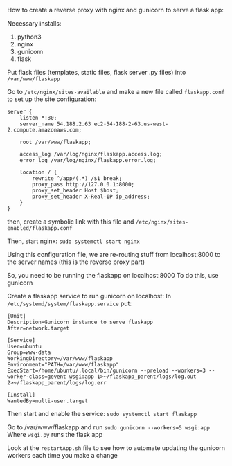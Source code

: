 How to create a reverse proxy with nginx and gunicorn to serve a flask app:

Necessary installs:
 1) python3
 2) nginx
 3) gunicorn
 4) flask

Put flask files (templates, static files, flask server .py files) into `/var/www/flaskapp`

Go to `/etc/nginx/sites-available`
and make a new file called `flaskapp.conf` to set up the site configuration:
	
	server {
		listen *:80;
		server_name 54.188.2.63 ec2-54-188-2-63.us-west-2.compute.amazonaws.com;

		root /var/www/flaskapp;

		access_log /var/log/nginx/flaskapp.access.log;
		error_log /var/log/nginx/flaskapp.error.log;

		location / {
			rewrite ^/app/(.*) /$1 break;
			proxy_pass http://127.0.0.1:8000;
			proxy_set_header Host $host;
			proxy_set_header X-Real-IP ip_address;
		}
	}

then, create a symbolic link with this file and `/etc/nginx/sites-enabled/flaskapp.conf`

Then, start nginx: `sudo systemctl start nginx`

Using this configuration file, we are re-routing stuff from localhost:8000 to the server names (this is the reverse proxy part)

So, you need to be running the flaskapp on localhost:8000
To do this, use gunicorn

Create a flaskapp service to run gunicorn on localhost:
In `/etc/systemd/system/flaskapp.service` put:

	[Unit]
	Description=Gunicorn instance to serve flaskapp
	After=network.target

	[Service]
	User=ubuntu
	Group=www-data
	WorkingDirectory=/var/www/flaskapp
	Environment="PATH=/var/www/flaskapp"
	ExecStart=/home/ubuntu/.local/bin/gunicorn --preload --workers=3 --worker-class=gevent wsgi:app 1>~/flaskapp_parent/logs/log.out 2>~/flaskapp_parent/logs/log.err

	[Install]
	WantedBy=multi-user.target

Then start and enable the service: ```sudo systemctl start flaskapp```

Go to /var/www/flaskapp and run `sudo gunicorn --workers=5 wsgi:app`
Where `wsgi.py` runs the flask app

Look at the `restartApp.sh` file to see how to automate updating the gunicorn workers each time you make a change

